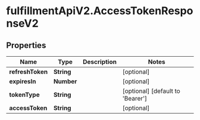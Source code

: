 # fulfillmentApiV2.AccessTokenResponseV2

## Properties
Name | Type | Description | Notes
------------ | ------------- | ------------- | -------------
**refreshToken** | **String** |  | [optional] 
**expiresIn** | **Number** |  | [optional] 
**tokenType** | **String** |  | [optional] [default to &#x27;Bearer&#x27;]
**accessToken** | **String** |  | [optional] 
